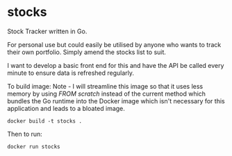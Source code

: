 # stocks
Stock Tracker written in Go.

For personal use but could easily be utilised by anyone who wants to track their own portfolio.
Simply amend the stocks list to suit.

I want to develop a basic front end for this and have the API be called every minute to ensure data is refreshed regularly.

To build image:
Note - I will streamline this image so that it uses less memory by using *FROM scratch* instead of the current method which bundles the Go runtime into the Docker image which isn't necessary for this application and leads to a bloated image.

```
docker build -t stocks .
```

Then to run:

```
docker run stocks
```
